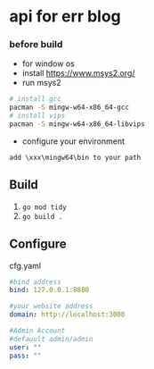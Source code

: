 # api for err blog 

### before build

- for window os
- install https://www.msys2.org/
- run msys2
```bash
# install gcc
pacman -S mingw-w64-x86_64-gcc 
# install vips
pacman -S mingw-w64-x86_64-libvips 
```
- configure your environment
```
add \xxx\mingw64\bin to your path
```

## Build
1. `go mod tidy`
2. `go build .`

## Configure
cfg.yaml
```yaml
#bind address
bind: 127.0.0.1:8880

#your website address
domain: http://localhost:3000

#Admin Account
#defauult admin/admin
user: ""
pass: ""
```


